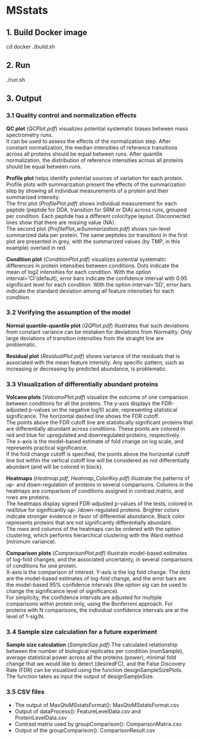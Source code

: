 # MSstats

## 1. Build Docker image
cd docker
./build.sh

## 2. Run
./run.sh

## 3. Output
### 3.1 Quality control and normalization effects
**QC plot** (*QCPlot.pdf*) visualizes potential systematic biases between mass spectrometry runs.  
It can be used to assess the effects of the normalization step. After constant normalization, the median intensities of reference transitions across all proteins should be equal between runs. After quantile normalization, the distribution of reference intensities across all proteins should be equal between runs.  

**Profile plot** helps identify potential sources of variation for each protein. Profile plots with summarization present the effects of the summarization step by showing all individual measurements of a protein and their summarized intensity.  
The first plot (*ProfilePlot.pdf*) shows individual measurement for each peptide (peptide for DDA, transition for SRM or DIA) across runs, grouped per condition. Each peptide has a different color/type layout. Disconnected lines show that there are missing value (NA).   
The second plot (*ProfilePlot_wSummarization.pdf*) shows run-level summarized data per protein. The same peptides (or transition) in the first plot are presented in grey, with the summarized values (by TMP, in this example) overlaid in red.  

**Condition plot** (*ConditionPlot.pdf*) visualizes potential systematic differences in protein intensities between conditions. Dots indicate the mean of log2 intensities for each condition. With the option interval='CI'(default), error bars indicate the confidence interval with 0.95 significant level for each condition. With the option interval='SD', error bars indicate the standard deviation among all feature intensities for each condition. 

### 3.2 Verifying the assumption of the model
**Normal quantile-quantile plot** (*QQPlot.pdf*) illustrates that such deviations from constant variance can be mistaken for deviations from Normality. Only large deviations of transition intensities from the straight line are problematic.

**Residual plot** (*ResidualPlot.pdf*) shows variance of the residuals that is associated with the mean feature intensity. Any specific pattern, such as increasing or decreasing by predicted abundance, is problematic.

### 3.3 Visualization of differentially abundant proteins
**Volcano plots** (*VolcanoPlot.pdf*) visualize the outcome of one comparison between conditions for all the proteins.
The y-axis displays the FDR-adjusted p-values on the negative log10 scale, representing statistical significance. The horizontal dashed line shows the FDR cutoff.   
The points above the FDR cutoff line are statistically significant proteins that are differentially abundant across conditions. These points are colored in red and blue for upregulated and downregulated proteins, respectively.   
The x-axis is the model-based estimate of fold change on log scale, and represents practical significance.   
If the fold change cutoff is specified, the points above the horizontal cutoff line but within the vertical cutoff line will be considered as not differentially abundant (and will be colored in black). 

**Heatmaps** (*Heatmap.pdf*, *Heatmap_ColorKey.pdf*) illustrate the patterns of up- and down-regulation of proteins in several comparisons. 
Columns in the heatmaps are comparison of conditions assigned in contrast.matrix, and rows are proteins.   
The heatmaps display signed FDR-adjusted p-values of the tests, colored in red/blue for significantly up- /down-regulated proteins. Brighter colors indicate stronger evidence in favor of differential abundance. Black color represents proteins that are not significantly differentially abundant.   
The rows and columns of the heatmaps can be ordered with the option clustering, which performs hierarchical clustering with the Ward method (minimum variance).   

**Comparison plots** (*ComparisonPlot.pdf*) illustrate model-based estimates of log-fold changes, and the associated uncertainty, in several comparisons of conditions for one protein.   
X-axis is the comparison of interest. Y-axis is the log fold change. The dots are the model-based estimates of log-fold change, and the error bars are the model-based 95% confidence intervals (the option sig can be used to change the significance level of significance).   
For simplicity, the confidence intervals are adjusted for multiple comparisons within protein only, using the Bonferroni approach. For proteins with N comparisons, the individual confidence intervals are at the level of 1-sig/N.   

### 3.4 Sample size calculation for a future experiment
**Sample size calculation** (*SampleSize.pdf*) The calculated relationship between the number of biological replicates per condition (numSample), average statistical power across all the proteins (power), minimal fold change that we would like to detect (desiredFC), and the False Discovery Rate (FDR) can be visualized using the function designSampleSizePlots. The function takes as input the output of designSampleSize. 


### 3.5 CSV files
- The output of MaxQtoMSstatsFormat(): MaxQtoMSstatsFormat.csv	
- Output of dataProcess(): FeatureLevelData.csv and ProteinLevelData.csv
- Contrast matrix used by groupComparison(): ComparisonMatrix.csv
- Output of the groupComparison(): ComparisonResult.csv
